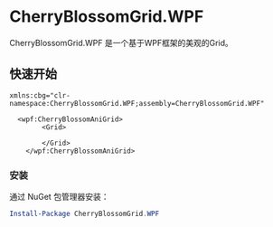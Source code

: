# CherryBlossomGrid.WPF

CherryBlossomGrid.WPF 是一个基于WPF框架的美观的Grid。


## 快速开始
```XAML
xmlns:cbg="clr-namespace:CherryBlossomGrid.WPF;assembly=CherryBlossomGrid.WPF"
```
```XAML
  <wpf:CherryBlossomAniGrid>
        <Grid>
           
        </Grid>
    </wpf:CherryBlossomAniGrid>
```
### 安装

通过 NuGet 包管理器安装：

```powershell
Install-Package CherryBlossomGrid.WPF
```
